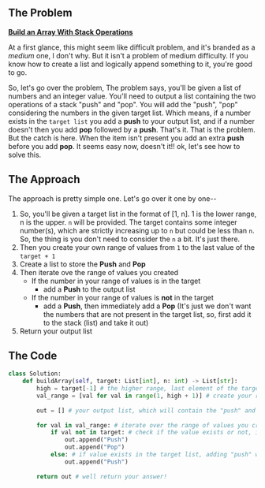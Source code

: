 ## The Problem
**[Build an Array With Stack Operations](https://leetcode.com/problems/build-an-array-with-stack-operations/description/?envType=daily-question&envId=2023-11-03)**

At a first glance, this might seem like difficult problem, and it's branded as a *medium* one, I don't why. But it isn't a problem of medium difficulty. If you know how to create a list and logically append something to it, you're good to go. 

So, let's go over the problem, The problem says, you'll be given a list of numbers and an integer value. You'll need to output a list containing the two operations of a stack "push" and "pop". You will add the "push", "pop" considering the numbers in the given target list. Which means, if a number exists in the `target list` you add a **push** to your output list, and if a number doesn't then you add **pop** followed by a **push**. That's it. That is the problem. But the catch is here. When the item isn't present you add an extra **push** before you add **pop**. It seems easy now, doesn't it!! ok, let's see how to solve this.

## The Approach

The approach is pretty simple one. Let's go over it one by one--

1. So, you'll be given a target list in the format of [1, n]. 1 is the lower range, n is the upper. `n` will be provided. The target contains some integer number(s), which are strictly increasing up to `n` but could be less than `n`. So, the thing is you don't need to consider the `n` a bit. It's just there.
2. Then you create your own range of values from `1` to the last value of the `target + 1`
3. Create a list to store the **Push** and **Pop**
4. Then iterate ove the range of values you created
    * If the number in your range of values is in the target
        * add a **Push** to the output list
    * If the number in your range of values is **not** in the target
        * add a **Push**, then immediately add a **Pop** (It's just we don't want the numbers that are not present in the target list, so, first add it to the stack (list) and take it out)
5. Return your output list

## The Code
```python
class Solution:
    def buildArray(self, target: List[int], n: int) -> List[str]:
        high = target[-1] # the higher range, last element of the target list
        val_range = [val for val in range(1, high + 1)] # create your range of values, ranges from 1 to high + 1 
        
        out = [] # your output list, which will contain the "push" and "pop" strings
        
        for val in val_range: # iterate over the range of values you created
            if val not in target: # check if the value exists or not, if not then add push and then add pop to the out list
                out.append("Push")
                out.append("Pop")
            else: # if value exists in the target list, adding "push" will be enough
                out.append("Push")
            
        return out # well return your answer! 
```